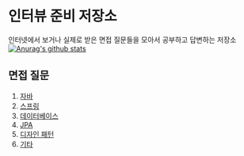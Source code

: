 # 인터뷰 준비 저장소
인터넷에서 보거나 실제로 받은 면접 질문들을 모아서 공부하고 답변하는 저장소
[![Anurag's github stats](https://github-readme-stats.vercel.app/api?username=irerin07)](https://github.com/anuraghazra/github-readme-stats)
## 면접 질문
1. [자바](https://github.com/irerin07/interview_prep/blob/master/Java/Java_interview.md)
2. [스프링](https://github.com/irerin07/interview_prep/blob/master/Spring/Spring_interview.md)
3. [데이터베이스](https://github.com/irerin07/interview_prep/blob/master/Database/Database_interview.md)
4. [JPA](https://github.com/irerin07/interview_prep/blob/master/JPA/JPA.md)
5. [디자인 패턴](https://github.com/irerin07/interview_prep/blob/master/DesignPattern/DesignPattern_interview.md)
6. [기타](https://github.com/irerin07/interview_prep/blob/master/etc/Etc.md)
